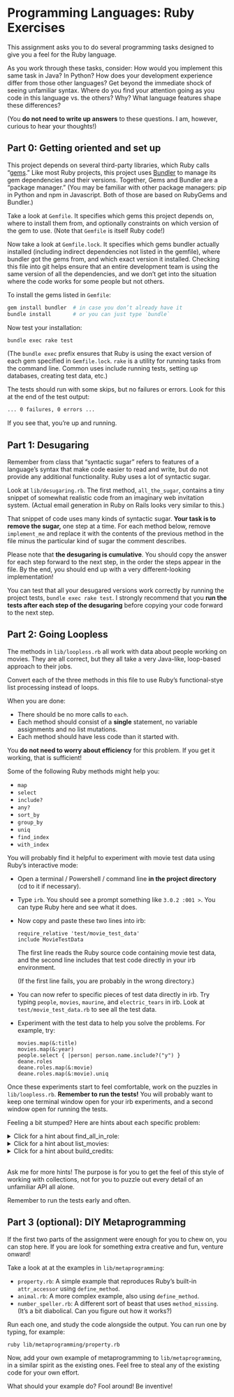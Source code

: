 # Programming Languages: Ruby Exercises

This assignment asks you to do several programming tasks designed to give you a feel for the Ruby language.

As you work through these tasks, consider: How would you implement this same task in Java? In Python? How does your development experience differ from those other languages? Get beyond the immediate shock of seeing unfamiliar syntax. Where do you find your attention going as you code in this language vs. the others? Why? What language features shape these differences?

(You **do not need to write up answers** to these questions. I am, however, curious to hear your thoughts!)


## Part 0: Getting oriented and set up

This project depends on several third-party libraries, which Ruby calls “[gems](https://rubygems.org).” Like most Ruby projects, this project uses [Bundler](http://bundler.io) to manage its gem dependencies and their versions. Together, Gems and Bundler are a “package manager.” (You may be familiar with other package managers: pip in Python and npm in Javascript. Both of those are based on RubyGems and Bundler.)

Take a look at `Gemfile`. It specifies which gems this project depends on, where to install them from, and optionally constraints on which version of the gem to use. (Note that `Gemfile` is itself Ruby code!)

Now take a look at `Gemfile.lock`. It specifies which gems bundler actually installed (including indirect dependencies not listed in the gemfile), where bundler got the gems from, and which exact version it installed. Checking this file into git helps ensure that an entire development team is using the same version of all the dependencies, and we don’t get into the situation where the code works for some people but not others.

To install the gems listed in `Gemfile`:

```bash
gem install bundler  # in case you don’t already have it
bundle install       # or you can just type `bundle`
```

Now test your installation:

```bash
bundle exec rake test
```

(The `bundle exec` prefix ensures that Ruby is using the exact version of each gem specified in `Gemfile.lock`. `rake` is a utility for running tasks from the command line. Common uses include running tests, setting up databases, creating test data, etc.)

The tests should run with some skips, but no failures or errors. Look for this at the end of the test output:

```bash
... 0 failures, 0 errors ...
```

If you see that, you’re up and running.


## Part 1: Desugaring

Remember from class that “syntactic sugar” refers to features of a language’s syntax that make code easier to read and write, but do not provide any additional functionality. Ruby uses a lot of syntactic sugar.

Look at `lib/desugaring.rb`. The first method, `all_the_sugar`, contains a tiny snippet of somewhat realistic code from an imaginary web invitation system. (Actual email generation in Ruby on Rails looks very similar to this.)

That snippet of code uses many kinds of syntactic sugar. **Your task is to remove the sugar,** one step at a time. For each method below, remove `implement_me` and replace it with the contents of the previous method in the file minus the particular kind of sugar the comment describes.

Please note that **the desugaring is cumulative**. You should copy the answer for each step forward to the next step, in the order the steps appear in the file. By the end, you should end up with a very different-looking implementation!

You can test that all your desugared versions work correctly by running the project tests, `bundle exec rake test`. I strongly recommend that you **run the tests after each step of the desugaring** before copying your code forward to the next step.


## Part 2: Going Loopless

The methods in `lib/loopless.rb` all work with data about people working on movies. They are all correct, but they all take a very Java-like, loop-based approach to their jobs.

Convert each of the three methods in this file to use Ruby’s functional-stye list processing instead of loops.

When you are done:

- There should be no more calls to `each`.
- Each method should consist of a **single** statement, no variable assignments and no list mutations.
- Each method should have less code than it started with.

You **do not need to worry about efficiency** for this problem. If you get it working, that is sufficient!

Some of the following Ruby methods might help you:

- `map`
- `select`
- `include?`
- `any?`
- `sort_by`
- `group_by`
- `uniq`
- `find_index`
- `with_index`

You will probably find it helpful to experiment with movie test data using Ruby’s interactive mode:

- Open a terminal / Powershell / command line **in the project directory** (cd to it if necessary).
- Type `irb`. You should see a prompt something like `3.0.2 :001 >`. You can type Ruby here and see what it does.
- Now copy and paste these two lines into irb:

      require_relative 'test/movie_test_data'
      include MovieTestData

  The first line reads the Ruby source code containing movie test data, and the second line includes that test code directly in your irb environment.

  (If the first line fails, you are probably in the wrong directory.)
- You can now refer to specific pieces of test data directly in irb. Try typing `people`, `movies`, `maurine`, and `electric_tears` in irb. Look at `test/movie_test_data.rb` to see all the test data.
- Experiment with the test data to help you solve the problems. For example, try:

      movies.map(&:title)
      movies.map(&:year)
      people.select { |person| person.name.include?("y") }
      deane.roles
      deane.roles.map(&:movie)
      deane.roles.map(&:movie).uniq

Once these experiments start to feel comfortable, work on the puzzles in `lib/loopless.rb`. **Remember to run the tests!** You will probably want to keep one terminal window open for your irb experiments, and a second window open for running the tests.

Feeling a bit stumped? Here are hints about each specific problem:

<details>
  <summary>Click for a hint about find_all_in_role:</summary>
  
  > You can do this one with `select`, `map`, and `include?`.
  >
  > <details>
  >  <summary>Click for a more specific hint</summary>
  >
  >  1. Figure out how to get the array of roles one specific person has been in.
  >  2. Figure out how to get the array of _names_ of roles a person has been in.
  >  3. Figure out how to check whether that contains a specific role name.
  >  4. Now apply that test to each person, and select the ones who match.
  > </details>
</details>

<details>
  <summary>Click for a hint about list_movies:</summary>

  > For this one, read about:
  > - `map`
  > - `uniq`
  > - `sort_by`
</details>

<details>
  <summary>Click for a hint about build_credits:</summary>

  > There are several ways to solve this one! Here are several methods that could help — and note that you will _not_ need all of them:
  > - `include?`
  > - `map`
  > - `find_index`
  > - `flat_map`
  > - `select`
  > - `sort_by`
</details>
<br>

Ask me for more hints! The purpose is for you to get the feel of this style of working with collections, not for you to puzzle out every detail of an unfamiliar API all alone.

Remember to run the tests early and often.


## Part 3 (optional): DIY Metaprogramming

If the first two parts of the assignment were enough for you to chew on, you can stop here. If you are look for something extra creative and fun, venture onward!

Take a look at at the examples in `lib/metaprogramming`:

- `property.rb`: A simple example that reproduces Ruby’s built-in `attr_accessor` using `define_method`.
- `animal.rb`: A more complex example, also using `define_method`.
- `number_speller.rb`: A different sort of beast that uses `method_missing`. (It’s a bit diabolical. Can you figure out how it works?)

Run each one, and study the code alongside the output. You can run one by typing, for example:

    ruby lib/metaprogramming/property.rb

Now, add your own example of metaprogramming to `lib/metaprogramming`, in a similar spirit as the existing ones. Feel free to steal any of the existing code for your own effort.

What should your example do? Fool around! Be inventive!

